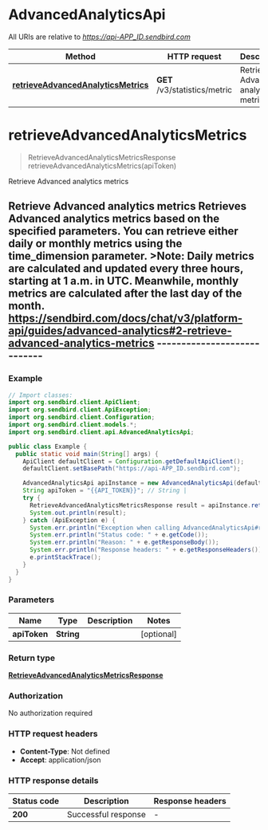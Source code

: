 # AdvancedAnalyticsApi

All URIs are relative to *https://api-APP_ID.sendbird.com*

Method | HTTP request | Description
------------- | ------------- | -------------
[**retrieveAdvancedAnalyticsMetrics**](AdvancedAnalyticsApi.md#retrieveAdvancedAnalyticsMetrics) | **GET** /v3/statistics/metric | Retrieve Advanced analytics metrics


<a name="retrieveAdvancedAnalyticsMetrics"></a>
# **retrieveAdvancedAnalyticsMetrics**
> RetrieveAdvancedAnalyticsMetricsResponse retrieveAdvancedAnalyticsMetrics(apiToken)

Retrieve Advanced analytics metrics

## Retrieve Advanced analytics metrics  Retrieves Advanced analytics metrics based on the specified parameters. You can retrieve either daily or monthly metrics using the time_dimension parameter.  &gt;__Note__: Daily metrics are calculated and updated every three hours, starting at 1 a.m. in UTC. Meanwhile, monthly metrics are calculated after the last day of the month.  https://sendbird.com/docs/chat/v3/platform-api/guides/advanced-analytics#2-retrieve-advanced-analytics-metrics ----------------------------

### Example
```java
// Import classes:
import org.sendbird.client.ApiClient;
import org.sendbird.client.ApiException;
import org.sendbird.client.Configuration;
import org.sendbird.client.models.*;
import org.sendbird.client.api.AdvancedAnalyticsApi;

public class Example {
  public static void main(String[] args) {
    ApiClient defaultClient = Configuration.getDefaultApiClient();
    defaultClient.setBasePath("https://api-APP_ID.sendbird.com");

    AdvancedAnalyticsApi apiInstance = new AdvancedAnalyticsApi(defaultClient);
    String apiToken = "{{API_TOKEN}}"; // String | 
    try {
      RetrieveAdvancedAnalyticsMetricsResponse result = apiInstance.retrieveAdvancedAnalyticsMetrics(apiToken);
      System.out.println(result);
    } catch (ApiException e) {
      System.err.println("Exception when calling AdvancedAnalyticsApi#retrieveAdvancedAnalyticsMetrics");
      System.err.println("Status code: " + e.getCode());
      System.err.println("Reason: " + e.getResponseBody());
      System.err.println("Response headers: " + e.getResponseHeaders());
      e.printStackTrace();
    }
  }
}
```

### Parameters

Name | Type | Description  | Notes
------------- | ------------- | ------------- | -------------
 **apiToken** | **String**|  | [optional]

### Return type

[**RetrieveAdvancedAnalyticsMetricsResponse**](RetrieveAdvancedAnalyticsMetricsResponse.md)

### Authorization

No authorization required

### HTTP request headers

 - **Content-Type**: Not defined
 - **Accept**: application/json

### HTTP response details
| Status code | Description | Response headers |
|-------------|-------------|------------------|
**200** | Successful response |  -  |

